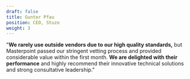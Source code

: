 ```yaml
---
draft: false
title: Gunter Pfau
position: CEO, Stuzo
weight: 3
---
```


"<strong>We rarely use outside vendors due to our high quality standards,</strong> but Masterpoint passed our stringent vetting process and provided considerable value within the first month. <strong>We are delighted with their performance</strong> and highly recommend their innovative technical solutions and strong consultative leadership."
